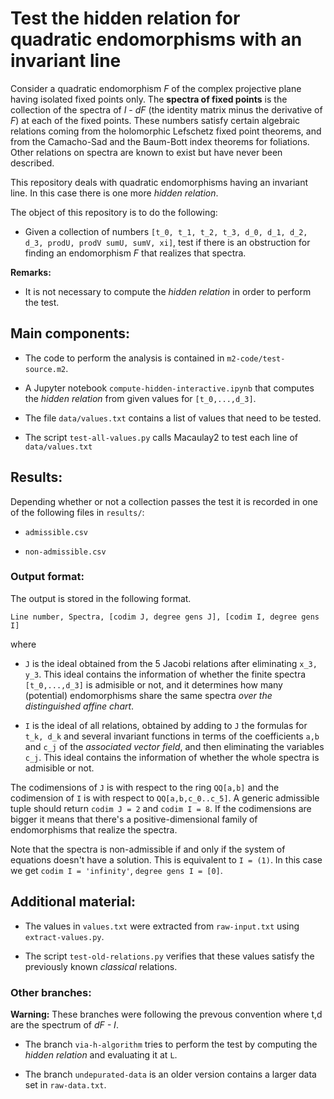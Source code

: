 # Test the hidden relation for quadratic endomorphisms with an invariant line

Consider a quadratic endomorphism *F* of the complex projective plane having isolated fixed points only. The **spectra of fixed points** is the collection of the spectra of *I - dF* (the identity matrix minus the derivative of *F*) at each of the fixed points. These numbers satisfy certain algebraic relations coming from the holomorphic Lefschetz fixed point theorems, and from the Camacho-Sad and the Baum-Bott index theorems for foliations. Other relations on spectra are known to exist but have never been described.

This repository deals with quadratic endomorphisms having an invariant line. In this case there is one more *hidden relation*.

The object of this repository is to do the following:

* Given a collection of numbers `[t_0, t_1, t_2, t_3, d_0, d_1, d_2, d_3, prodU, prodV sumU, sumV, xi]`, test if there is an obstruction for finding an endomorphism *F* that realizes that spectra.

**Remarks:** 

* It is not necessary to compute the *hidden relation* in order to perform the test.


## Main components:

* The code to perform the analysis is contained in `m2-code/test-source.m2`.

* A Jupyter notebook `compute-hidden-interactive.ipynb` that computes the *hidden relation* from given values for `[t_0,...,d_3]`.

* The file `data/values.txt` contains a list of values that need to be tested.

* The script `test-all-values.py` calls Macaulay2 to test each line of `data/values.txt`


## Results:

Depending whether or not a collection passes the test it is recorded in one of the following files in `results/`:

* `admissible.csv`

* `non-admissible.csv`


### Output format:

The output is stored in the following format.

`Line number, Spectra, [codim J, degree gens J], [codim I, degree gens I]`

where 

* `J` is the ideal obtained from the 5 Jacobi relations after eliminating `x_3, y_3`. This ideal contains the information of whether the finite spectra `[t_0,...,d_3]` is admisible or not, and it determines how many (potential) endomorphisms share the same spectra *over the distinguished affine chart*.

* `I` is the ideal of all relations, obtained by adding to `J` the formulas for `t_k, d_k` and several invariant functions in terms of the coefficients `a,b` and `c_j` of the *associated vector field*, and then eliminating the variables `c_j`. This ideal contains the information of whether the whole spectra is admisible or not.

The codimensions of `J` is with respect to the ring `QQ[a,b]` and the codimension of `I` is with respect to `QQ[a,b,c_0..c_5]`. A generic admissible tuple should return `codim J = 2` and `codim I = 8`. If the codimensions are bigger it means that there's a positive-dimensional family of endomorphisms that realize the spectra.

Note that the spectra is non-admissible if and only if the system of equations doesn't have a solution. This is equivalent to `I = (1)`. In this case we get `codim I = 'infinity'`, `degree gens I = [0]`. 


## Additional material:

* The values in `values.txt` were extracted from `raw-input.txt` using `extract-values.py`.

* The script `test-old-relations.py` verifies that these values satisfy the previously known *classical* relations.

### Other branches:

**Warning:** These branches were following the prevous convention where t,d are the spectrum of *dF - I*.

* The branch `via-h-algorithm` tries to perform the test by computing the *hidden relation* and evaluating it at `L`.

* The branch `undepurated-data` is an older version contains a larger data set in `raw-data.txt`.
